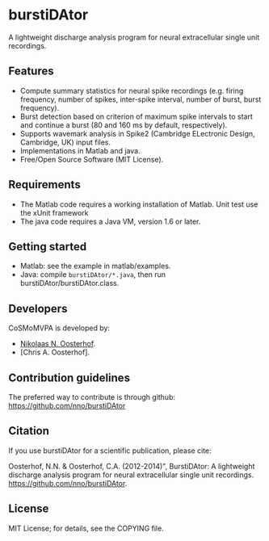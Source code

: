 burstiDAtor
===========
A lightweight discharge analysis program for neural extracellular single unit recordings.

Features
--------
- Compute summary statistics for neural spike recordings (e.g. firing frequency, number of spikes, inter-spike interval, number of burst, burst frequency). 
- Burst detection based on criterion of maximum spike intervals to start and continue a burst (80 and 160 ms by default, respectively). 
- Supports wavemark analysis in Spike2 (Cambridge ELectronic Design, Cambridge, UK) input files.
- Implementations in Matlab and java.
- Free/Open Source Software (MIT License).

Requirements
------------
- The Matlab code requires a working installation of Matlab. Unit test use the xUnit framework
- The java code requires a Java VM, version 1.6 or later.

Getting started
---------------
- Matlab: see the example in matlab/examples.
- Java: compile ``burstiDAtor/*.java``, then run burstiDAtor/burstiDAtor.class. 

Developers
----------
CoSMoMVPA is developed by:
- [Nikolaas N. Oosterhof](http://haxbylab.dartmouth.edu/ppl/nno.html).
- [Chris A. Oosterhof].

Contribution guidelines
-----------------------
The preferred way to contribute is through github: https://github.com/nno/burstiDAtor


Citation
--------
If you use burstiDAtor for a scientific publication, please cite:

Oosterhof, N.N. & Oosterhof, C.A. (2012-2014)", BurstiDAtor: A lightweight discharge analysis program for neural extracellular single unit recordings. https://github.com/nno/burstiDAtor.


License
-------
MIT License; for details, see the COPYING file.
